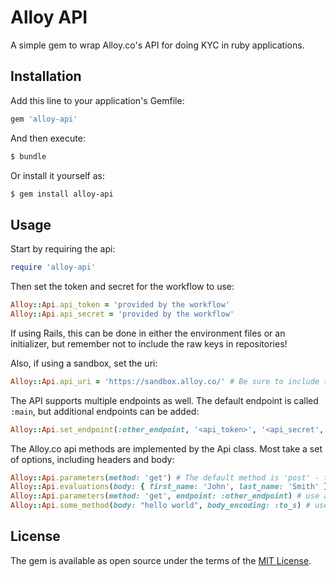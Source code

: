 # Alloy API
A simple gem to wrap Alloy.co's API for doing KYC in ruby applications.

## Installation
Add this line to your application's Gemfile:

```ruby
gem 'alloy-api'
```

And then execute:
```bash
$ bundle
```

Or install it yourself as:
```bash
$ gem install alloy-api
```

## Usage

Start by requiring the api:

```ruby
require 'alloy-api'
```

Then set the token and secret for the workflow to use:

```ruby
Alloy::Api.api_token = 'provided by the workflow'
Alloy::Api.api_secret = 'provided by the workflow'
```

If using Rails, this can be done in either the environment files or an initializer, but remember not to include the raw keys in repositories!

Also, if using a sandbox, set the uri:

```ruby
Alloy::Api.api_uri = 'https://sandbox.alloy.co/' # Be sure to include the trailing slash!
```

The API supports multiple endpoints as well. The default endpoint is called `:main`, but additional endpoints can be added:

```ruby
Alloy::Api.set_endpoint(:other_endpoint, '<api_token>', '<api_secret', '<api_uri>(optional - use for sandbox)')
```

The Alloy.co api methods are implemented by the Api class. Most take a set of options, including headers and body:

```ruby
Alloy::Api.parameters(method: 'get') # The default method is 'post' - this method will get required/optional parameters for running evaluations
Alloy::Api.evaluations(body: { first_name: 'John', last_name: 'Smith' }, headers: { 'Alloy-Refresh-Cache': 'true' }) # Runs an evaluation. Headers can be set as well, but the Content-Type and Authorization are automatic
Alloy::Api.parameters(method: 'get', endpoint: :other_endpoint) # use a different endpoint - allowing for multiple workflows to be used
Alloy::Api.some_method(body: "hello world", body_encoding: :to_s) # use to_s on the body object instead of to_json. Important for non-json uploads
```

## License
The gem is available as open source under the terms of the [MIT License](https://opensource.org/licenses/MIT).
